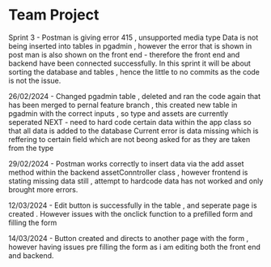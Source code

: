 # Team Project

Sprint 3 - 
Postman is giving error 415 , unsupported media type 
Data is not being inserted into tables in pgadmin , however the error that is shown in post man is also shown on the front end - therefore the front end and backend have been connected successfully.
In this sprint it will be about sorting the database and tables , hence the little to no commits as the code is not the issue. 


26/02/2024 - 
Changed pgadmin table , deleted and ran the code again that has been merged to pernal feature branch , this created new table in pgadmin with the correct inputs , so type and assets are currently seperated
NEXT - need to hard code certain data within the app class so that all data is added to the database 
Current error is data missing which is reffering to certain field which are not beong asked for as they are taken from the type

29/02/2024 - 
Postman works correctly to insert data via the add asset method within the backend assetConntroller class , however frontend is stating missing data still , attempt to hardcode data has not worked and only brought more errors.

12/03/2024 - 
Edit button is successfully in the table , and seperate page is created . However issues with the onclick function to a prefilled form and filling the form


14/03/2024 -
Button created and directs to another page with the form , however having issues pre filling the form as i am editing both the front end and backend.

